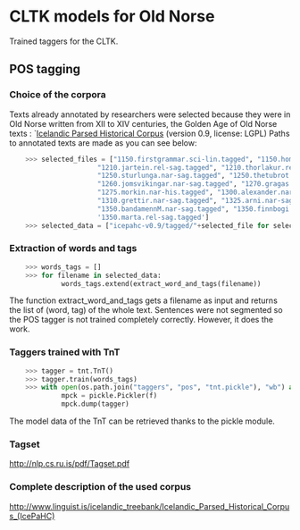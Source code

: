 # CLTK models for Old Norse
Trained taggers for the CLTK.

## POS tagging

### Choice of the corpora
Texts already annotated by researchers were selected because they were in Old Norse written from XII to XIV centuries,
the Golden Age of Old Norse texts : `[Icelandic Parsed Historical Corpus](http://www.linguist.is/icelandic_treebank/Download) (version 0.9, license: LGPL)
Paths to annotated texts are made as you can see below:
``` python
    >>> selected_files = ["1150.firstgrammar.sci-lin.tagged", "1150.homiliubok.rel-ser.tagged",
                      "1210.jartein.rel-sag.tagged", "1210.thorlakur.rel-sag.tagged",
                      "1250.sturlunga.nar-sag.tagged", "1250.thetubrot.nar-sag.tagged",
                      "1260.jomsvikingar.nar-sag.tagged", "1270.gragas.law-law.tagged",
                      "1275.morkin.nar-his.tagged", "1300.alexander.nar-sag.tagged",
                      "1310.grettir.nar-sag.tagged", "1325.arni.nar-sag.tagged",
                      "1350.bandamennM.nar-sag.tagged", "1350.finnbogi.nar-sag.tagged",
                      '1350.marta.rel-sag.tagged']
    >>> selected_data = ["icepahc-v0.9/tagged/"+selected_file for selected_file in selected_files]
```
### Extraction of words and tags
``` python
    >>> words_tags = []
    >>> for filename in selected_data:
             words_tags.extend(extract_word_and_tags(filename))
```
The function extract_word_and_tags gets a filename as input and returns the list of (word, tag) of the whole text.
Sentences were not segmented so the POS tagger is not trained completely correctly. However, it does the work.

### Taggers trained with TnT
``` python
    >>> tagger = tnt.TnT()
    >>> tagger.train(words_tags)
    >>> with open(os.path.join("taggers", "pos", "tnt.pickle"), "wb") as f:
             mpck = pickle.Pickler(f)
             mpck.dump(tagger)
```
The model data of the TnT can be retrieved thanks to the pickle module.

### Tagset

http://nlp.cs.ru.is/pdf/Tagset.pdf

### Complete description of the used corpus

http://www.linguist.is/icelandic_treebank/Icelandic_Parsed_Historical_Corpus_(IcePaHC)
